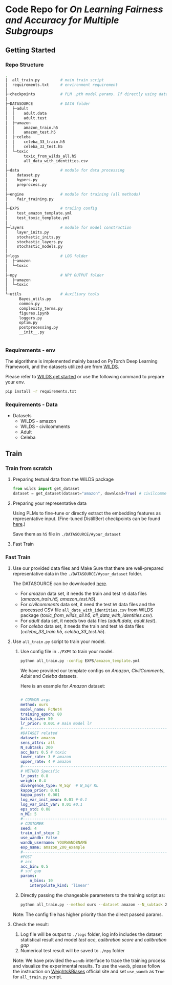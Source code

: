 # Code Repo for *On Learning Fairness and Accuracy for Multiple Subgroups*

## Getting Started

### Repo Structure

```bash
.
│  all_train.py         # main train script
│  requirements.txt     # environment requirement
│
├─checkpoints           # PLM .pth model params. If directly using data provided in DATASOURCE, do not need any model checkpoints
│
├─DATASOURCE            # DATA folder 
│  ├─adult 
│  │    adult.data
│  │    adult.test
│  ├─amazon
│  │    amazon_train.h5
│  │    amazon_test.h5
│  ├─celeba
│  │    celeba_33_train.h5
│  │    celeba_33_test.h5
│  └─toxic
│       toxic_from_wilds_all.h5
│       all_data_with_identities.csv
│
├─data                  # module for data processing
│    dataset.py
│    hypers.py
│    preprocess.py
│
├─engine                # module for training (all methods)
│    fair_training.py
│
├─EXPS                  # traiing config
│    test_amazon_template.yml
│    test_toxic_template.yml
│
├─layers                # module for model construction
│    layer_inits.py
│    stochastic_inits.py
│    stochastic_layers.py
│    stochastic_models.py
│  
├─logs                  # LOG folder
│  ├─amazon
│  └─toxic
│
├─npy                   # NPY OUTPUT folder
│  ├─amazon
│  └─toxic
│
└─utils                 # Auxiliary tools
      Bayes_utils.py
      common.py
      complexity_terms.py
      figures.ipynb
      loggers.py
      optim.py
      postprocessing.py
      __init__.py
    
```

### Requirements - env

The algorithme is implemented mainly based on PyTorch Deep Learning Framework, and the datasets utilized are from [WILDS](https://wilds.stanford.edu/).

Please refer to [WILDS get started](https://wilds.stanford.edu/get_started/) or use the following command to prepare your env.

```bash
pip install -r requirements.txt
```

### Requirements - Data

- Datasets
  - WILDS - amazon
  - WILDS - civilcomments
  - Adult
  - Celeba

## Train

### Train from scratch

1. Preparing textual data from the WILDS package

    ```python
    from wilds import get_dataset
    dataset = get_dataset(dataset="amazon", download=True) # civilcomments
    ```

2. Preparing your representative data

    Using PLMs to fine-tune or directly extract the embedding features as representative input. (Fine-tuned DistillBert checkpoints can be found [here](https://drive.google.com/drive/folders/1WQqqFp7niY-Ny0sC-4BRIBX4GS_kng4W?usp=share_link).)

    Save them as `h5` file in `./DATASOURCE/#your_dataset`

3. Fast Train

### Fast Train

1. Use our provided data files and Make Sure that there are well-prepared representative data in the `./DATASOURCE/#your_dataset` folder.

   The DATASOURCE can be downloaded [here](https://drive.google.com/drive/folders/1q1Yfzz9Gp7cQlrvQR14WdI0NUJrCnQeR?usp=share_link).
   - For *amazon* data set, it needs the train and test `h5` data files (*amazon_train.h5, amazon_test.h5*).
   - For *civilcomments* data set, it need the test `h5` data files and the processed CSV file `all_data_with_identities.csv` from WILDS package (*toxic_from_wilds_all.h5*, *all_data_with_identities.csv*).
   - For *adult* data set, it needs two data files (*adult.data, adult.test*).
   - For *celeba* data set, it needs the train and test `h5` data files (*celeba_33_train.h5*, *celeba_33_test.h5*).


2. Use `all_train.py` script to train your model.
   1. Use config file in `./EXPS` to train your model.

        ```cmd
        python all_train.py -config EXPS/amazon_template.yml
        ```

        We have provided our template configs on *Amazon*, *CivilComments*, *Adult* and  *Celeba*  datasets.

        Here is an example for *Amazon* dataset:

        ``` yml

        # COMMON args
        method: ours
        model_name: FcNet4
        training_epoch: 80
        batch_size: 50
        lr_prior: 0.001 # main model lr
        #------------------------------------------------------------------------------------
        #DATASET related
        dataset: amazon
        sens_attrs: all 
        N_subtask: 200
        acc_bar: 0.5 # toxic
        lower_rate: 3 # amazon
        upper_rate: 4 # amazon
        #------------------------------------------------------------------------------------
        # METHOD Specific
        lr_post: 0.8
        weight: 0.4
        divergence_type: W_Sqr  # W_Sqr KL
        kappa_prior: 0.01
        kappa_post: 0.001
        log_var_init_mean: 0.01 #-0.1
        log_var_init_var: 0.01 #0.1
        eps_std: 0.08
        n_MC: 5
        #------------------------------------------------------------------------------------
        # CUSTOMER
        seed: 4
        train_inf_step: 2
        use_wandb: False
        wandb_username: YOURWANDBNAME
        exp_name: amazon_200_example
        #------------------------------------------------------------------------------------
        #POST
        # acc
        acc_bin: 0.5
        # suf gap
        params:
            n_bins: 10
            interpolate_kind: 'linear'  
        ```

   2. Directly passing the changeable parameters to the training script as:

        ```cmd
        python all_train.py --method ours --dataset amazon --N_subtask 200
        ```

    Note: The config file has higher priority than the direct passed params.

3. Check the result:

   1. Log file will be output to `./logs` folder, log info includes the dataset statistical result and model *test acc*, *calibration score* and *calibration gap*
   2. Numerical test result will be saved to `./npy` folder  

   Note: We have provided the `wandb` interface to trace the training process and visualize the experimental results. To use the `wandb`, please follow the instruction on [Weights&Biases](https://wandb.ai/site) official site and set `use_wandb` as `True` for `all_train.py` script.
